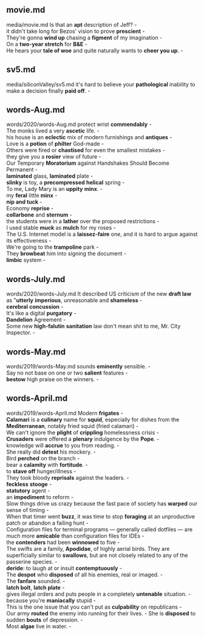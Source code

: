 ## movie.md ## 
media/movie.md
Is that an **apt** description of Jeff? -  
it didn't take long for Bezos' vision to prove **prescient** -  
They're gonna **wind up** chasing a **figment** of my imagination -  
On a **two-year stretch** for **B&E** -  
He hears your **tale of woe** and quite naturally wants to **cheer you up**. -  

## sv5.md ## 
media/siliconValley/sv5.md
it's hard to believe your **pathological** inability to make a decision finally **paid off**. -  

## words-Aug.md ## 
words/2020/words-Aug.md
protect wrist **commendably** -  
The monks lived a very **ascetic** life. -  
his house is an **eclectic** mix of modern furnishings and **antiques** -  
Love is a **potion** of **philter** God-made -  
Others were fired or **chastised** for even the smallest mistakes -  
they give you a **rosier** view of future -  
Our Temporary **Moratorium** against Handshakes Should Become Permanent -  
**laminated** glass, **laminated** plate -  
**slinky** is toy, a **precompressed** **helical** spring -  
To me, Lady Mary is an **uppity** **minx**. -  
my **feral** little **minx** -  
**nip and tuck** -  
Economy **reprise** -  
**collarbone** and **sternum** -  
the students were in a **lather** over the proposed restrictions -  
I used stable **muck** as **mulch** for my roses -  
The U.S. Internet model is a **laissez-faire** one, and it is hard to argue against its effectiveness -  
We're going to the **trampoline** park -  
They **browbeat** him into signing the document -  
**limbic** system -  

## words-July.md ## 
words/2020/words-July.md
It described US criticism of the new **draft law** as "**utterly** **imperious**, unreasonable and **shameless** -  
**cerebral** **concussion** -  
It's like a digital **purgatory** -  
**Dandelion** Agreement -  
Some new **high-falutin** **sanitation** law don't mean shit to me, Mr. City Inspector. -  

## words-May.md ## 
words/2019/words-May.md
sounds **eminently** sensible. -  
Say no not base on one or two **salient** features -  
**bestow** high praise on the winners. -  

## words-April.md ## 
words/2019/words-April.md
Modern **frigates** -   
**Calamari** is a **culinary** name for **squid**, especially for dishes from the **Mediterranean**, notably fried squid (fried calamari) -  
We can't ignore the **plight** of **crippling** homelessness crisis -  
**Crusaders** were offered a **plenary** indulgence by the **Pope**.  -  
knowledge will **accrue** to you from reading. -  
She really did **detest** his mockery. -  
Bird **perched** on the branch -   
bear a **calamity** with **fortitude**. -  
to **stave off** hunger/illness -  
They took bloody **reprisals** against the leaders. -  
**feckless** **stooge** -  
**statutory** agent -  
an **impediment** to reform -  
Slow things drive us crazy because the fast pace of society has **warped** our sense of timing -  
When that timer went **buzz**, it was time to stop **foraging** at an unproductive patch or abandon a failing hunt -  
Configuration files for terminal programs — generally called dotfiles — are much more **amicable** than configuration files for IDEs -  
the **contenders** had been **winnowed** to five -  
The swifts are a family, **Apodidae**, of highly aerial birds. They are superficially similar to **swallows**, but are not closely related to any of the passerine species. -  
**deride**: to laugh at or insult **contemptuously** -  
The **despot** who **disposed** of all his enemies, real or imaged. -  
The **fanfare** sounded. -  
**latch bolt**, **latch plate**  -  
gives illegal orders and puts people in a completely **untenable** situation. -  
because you're **maniacally** stupid  -  
This is the one issue that you can't put as **culpability** on republicans -  
Our army **routed** the enemy into running for their lives. - 
She is **disposed** to sudden **bouts** of depression. -   
Most **algae** live in water.  -  

